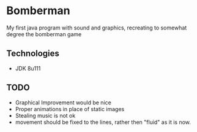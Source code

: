 # Bomberman
My first java program with sound and graphics, recreating to somewhat degree the bomberman game

## Technologies
* JDK 8u111

## TODO
* Graphical Improvement would be nice
* Proper animations in place of static images
* Stealing music is not ok
* movement should be fixed to the lines, rather then "fluid" as it is now. 
